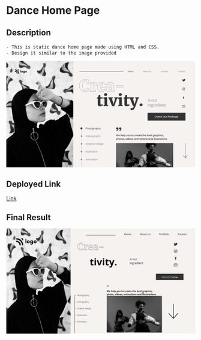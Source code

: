 # Dance Home Page

## Description 

    - This is static dance home page made using HTML and CSS.
    - Design it similar to the image provided

![img](/Asset/expected.png)

## Deployed Link

[Link](https://shwetank-dance-home-page.netlify.app/)

## Final Result

![Img](/Asset/result.png)